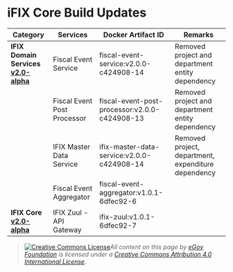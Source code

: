 # iFIX Core Build Updates

| Category                                                                                                       | Services                    | Docker Artifact ID                            | **Remarks**                                         |
| -------------------------------------------------------------------------------------------------------------- | --------------------------- | --------------------------------------------- | --------------------------------------------------- |
| **IFIX Domain Services** [**v2.0-alpha**](https://github.com/misdwss/iFix-Dev/tree/v2.0-alpha/domain-services) | Fiscal Event Service        | fiscal-event-service:v2.0.0-c424908-14        | Removed project and department entity dependency    |
|                                                                                                                | Fiscal Event Post Processor | fiscal-event-post-processor:v2.0.0-c424908-13 | Removed project and department entity dependency    |
|                                                                                                                | IFIX Master Data Service    | ifix-master-data-service:v2.0.0-c424908-14    | Removed project, department, expenditure dependency |
|                                                                                                                | Fiscal Event Aggregator     | fiscal-event-aggregator:v1.0.1-6dfec92-6      |                                                     |
| **IFIX Core** [**v2.0-alpha**](https://github.com/misdwss/iFix-Dev/tree/v2.0-alpha/core)                       | IFIX Zuul - API Gateway     | ifix-zuul:v1.0.1-6dfec92-7                    |                                                     |

> [![Creative Commons License](https://i.creativecommons.org/l/by/4.0/80x15.png)_​_](http://creativecommons.org/licenses/by/4.0/)_All content on this page by_ [_eGov Foundation_](https://egov.org.in/) _is licensed under a_ [_Creative Commons Attribution 4.0 International License_](http://creativecommons.org/licenses/by/4.0/)_._

&#x20;
